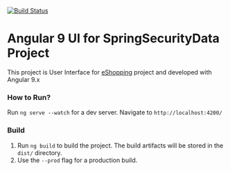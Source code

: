 [![Build Status](https://travis-ci.com/pavankjadda/eShopping-UI.svg?branch=master)](https://travis-ci.com/pavankjadda/eShopping-UI)

# Angular 9 UI for SpringSecurityData Project

This project is User Interface for [eShopping](https://github.com/pavankjadda/eShopping.git) project and developed with Angular 9.x


### How to  Run?

Run `ng serve --watch` for a dev server. Navigate to `http://localhost:4200/`

### Build

1. Run `ng build` to build the project. The build artifacts will be stored in the `dist/` directory. 
2. Use the `--prod` flag for a production build.

